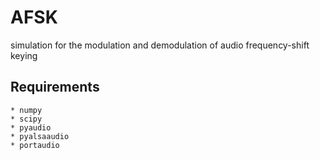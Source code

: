 # AFSK
simulation for the modulation and demodulation of audio frequency-shift keying

## Requirements

	* numpy
	* scipy
	* pyaudio
	* pyalsaaudio
	* portaudio
